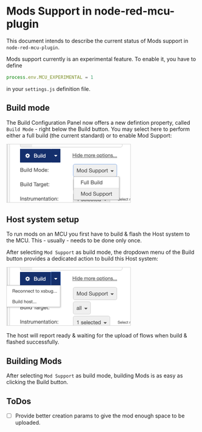 # Mods Support in node-red-mcu-plugin

This document intends to describe the current status of Mods support in `node-red-mcu-plugin`.

Mods support currently is an experimental feature. To enable it, you have to define

``` js
process.env.MCU_EXPERIMENTAL = 1
```

in your `settings.js` definition file.

## Build mode
The Build Configuration Panel now offers a new defintion property, called `Build Mode` - right below the Build button. You may select here to perform either a full build (the current standard) or to enable Mod Support:

<img alt="build_mode_button" src="resources/build_mode_button.png"
    style="min-width: 326px; width: 326px; align: center; border: 1px solid lightgray;"/>


## Host system setup
To run mods on an MCU you first have to build & flash the Host system to the MCU.
This - usually - needs to be done only once.

After selecting `Mod Support` as build mode, the dropdown menu of the Build button provides a dedicated action to build this Host system:

<img alt="build_host.png" src="resources/build_host.png"
    style="min-width: 326px; width: 326px; align: center; border: 1px solid lightgray;"/>

The host will report ready & waiting for the upload of flows when build & flashed successfully.

## Building Mods
After selecting `Mod Support` as build mode, building Mods is as easy as clicking the Build button.

## ToDos
- [ ] Provide better creation params to give the mod enough space to be uploaded.